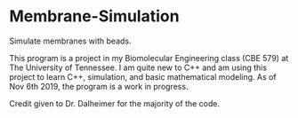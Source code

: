# Membrane-Simulation
Simulate membranes with beads. 

This program is a project in my Biomolecular Engineering class (CBE 579) at The University of Tennessee. I am quite new to C++ and am using this project to learn C++, simulation, and basic mathematical modeling.  As of Nov 6th 2019, the program is a work in progress. 

Credit given to Dr. Dalheimer for the majority of the code.
